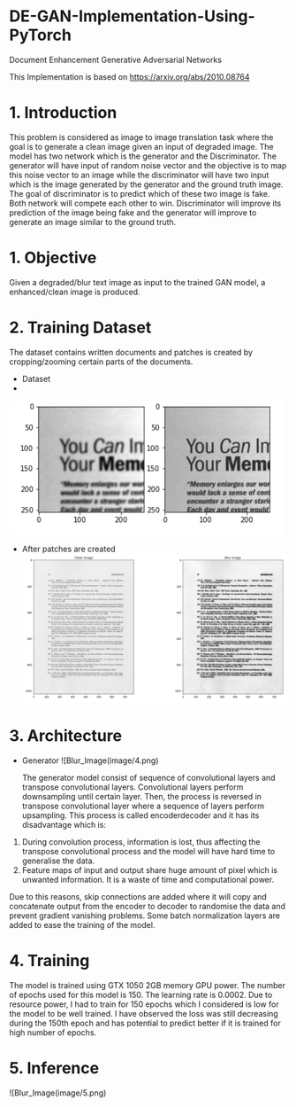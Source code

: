 # DE-GAN-Implementation-Using-PyTorch
Document Enhancement Generative Adversarial Networks

This Implementation is based on https://arxiv.org/abs/2010.08764 

# 1. Introduction

  This problem is considered as image to image translation task where the goal is to generate a clean
image given an input of degraded image. The model has two network which is the generator and the
Discriminator. The generator will have input of random noise vector and the objective is to map this
noise vector to an image while the discriminator will have two input which is the image generated by
the generator and the ground truth image. The goal of discriminator is to predict which of these two
image is fake. Both network will compete each other to win. Discriminator will improve its prediction
of the image being fake and the generator will improve to generate an image similar to the ground
truth.

# 1. Objective

Given a degraded/blur text image as input to the trained GAN model, a enhanced/clean image is produced.

 # 2. Training Dataset
The dataset contains written documents and patches is created by cropping/zooming certain parts of
the documents.

* Dataset
* 
![Dataset](image/1.png)

* After patches are created
![Patch](image/2.png)

# 3. Architecture
* Generator
  ![Blur_Image(image/4.png)
  
  The generator model consist of sequence of convolutional layers and transpose convolutional layers.
Convolutional layers perform downsampling until certain layer. Then, the process is reversed in transpose convolutional layer where a sequence of layers perform upsampling. This process is called encoderdecoder and it has its disadvantage which is:

1. During convolution process, information is lost, thus affecting the transpose convolutional process
and the model will have hard time to generalise the data.
2. Feature maps of input and output share huge amount of pixel which is unwanted information. It
is a waste of time and computational power.

Due to this reasons, skip connections are added where it will copy and concatenate output from
the encoder to decoder to randomise the data and prevent gradient vanishing problems. Some batch
normalization layers are added to ease the training of the model.
  
# 4. Training
The model is trained using GTX 1050 2GB memory GPU power. The number of epochs used for this
model is 150. The learning rate is 0.0002. Due to resource power, I had to train for 150 epochs which I
considered is low for the model to be well trained. I have observed the loss was still decreasing during
the 150th epoch and has potential to predict better if it is trained for high number of epochs.


# 5. Inference
  ![Blur_Image(image/5.png)



